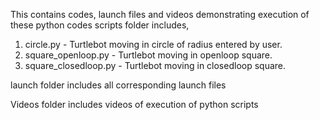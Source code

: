 This contains codes, launch files and videos demonstrating execution of these python codes
scripts folder includes,

  1. circle.py - Turtlebot moving in circle of radius entered by user.
  2. square_openloop.py - Turtlebot moving in openloop square.
  3. square_closedloop.py - Turtlebot moving in closedloop square.

launch folder includes all corresponding launch files

Videos folder includes videos of execution of python scripts
